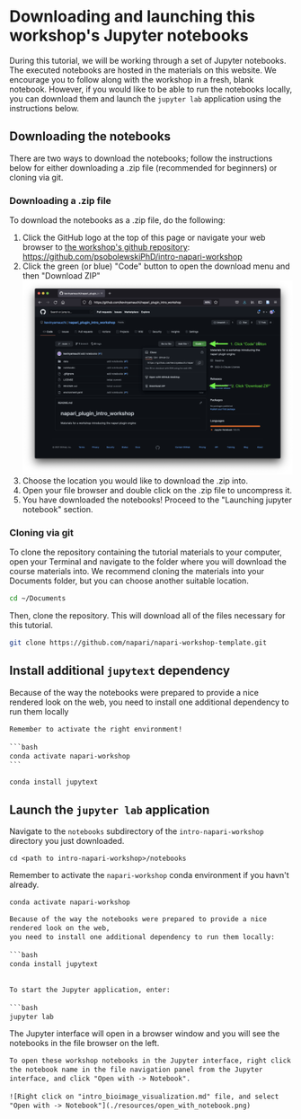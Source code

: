 # Downloading and launching this workshop's Jupyter notebooks

During this tutorial, we will be working through a set of Jupyter notebooks.
The executed notebooks are hosted in the materials on this website. We encourage you
to follow along with the workshop in a fresh, blank notebook. However, if you
would like to be able to run the notebooks locally, you can download them
and launch the `jupyter lab` application using the instructions below.

## Downloading the notebooks

There are two ways to download the notebooks; follow the instructions below for
either downloading a .zip file (recommended for beginners) or cloning via git.

### Downloading a .zip file
To download the notebooks as a .zip file, do the following:

1. Click the GitHub logo at the top of this page or navigate your web browser to [the workshop's github repository](https://github.com/psobolewskiPhD/intro-napari-workshop): https://github.com/psobolewskiPhD/intro-napari-workshop
2. Click the green (or blue) "Code" button to open the download menu and then
   "Download ZIP" ![download code](./resources/download_code.png)
3. Choose the location you would like to download the .zip into.
4. Open your file browser and double click on the .zip file to uncompress it.
5. You have downloaded the notebooks! Proceed to the "Launching jupyter
   notebook" section.

### Cloning via git
To clone the repository containing the tutorial materials to your computer, open
your Terminal and navigate to the folder where you will download the course
materials into. We recommend cloning the materials into your Documents folder,
but you can choose another suitable location. 

 ```bash
 cd ~/Documents
 ```

Then, clone the repository. This will download all of the files necessary for
this tutorial.

 ```bash
 git clone https://github.com/napari/napari-workshop-template.git
 ```

## Install additional `jupytext` dependency

Because of the way the notebooks were prepared to provide a nice rendered look on the web,
you need to install one additional dependency to run them locally

````{important}
Remember to activate the right environment!

```bash
conda activate napari-workshop
```
````

```bash
conda install jupytext
```


## Launch the `jupyter lab` application

Navigate to the `notebooks` subdirectory of the
`intro-napari-workshop` directory you just downloaded.

```
cd <path to intro-napari-workshop>/notebooks
```

Remember to activate the `napari-workshop` conda environment if you havn't already.

```
conda activate napari-workshop
```

```{important}
Because of the way the notebooks were prepared to provide a nice rendered look on the web,
you need to install one additional dependency to run them locally:

```bash
conda install jupytext
```
```

To start the Jupyter application, enter:

```bash
jupyter lab
```

The Jupyter interface will open in a browser window and you will see the notebooks
in the file browser on the left.

```{important}
To open these workshop notebooks in the Jupyter interface, right click the notebook name in the file navigation panel from the Jupyter interface, and click "Open with -> Notebook".

![Right click on "intro_bioimage_visualization.md" file, and select "Open with -> Notebook"](./resources/open_with_notebook.png)
```
